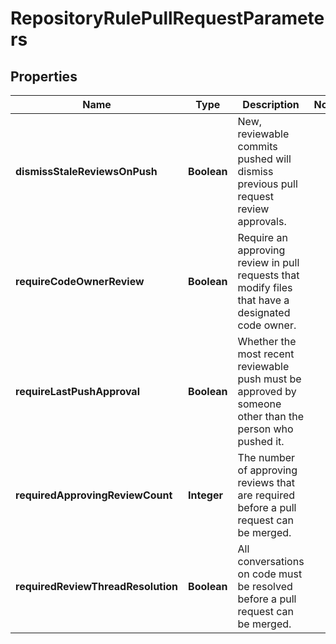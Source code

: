 

# RepositoryRulePullRequestParameters


## Properties

| Name | Type | Description | Notes |
|------------ | ------------- | ------------- | -------------|
|**dismissStaleReviewsOnPush** | **Boolean** | New, reviewable commits pushed will dismiss previous pull request review approvals. |  |
|**requireCodeOwnerReview** | **Boolean** | Require an approving review in pull requests that modify files that have a designated code owner. |  |
|**requireLastPushApproval** | **Boolean** | Whether the most recent reviewable push must be approved by someone other than the person who pushed it. |  |
|**requiredApprovingReviewCount** | **Integer** | The number of approving reviews that are required before a pull request can be merged. |  |
|**requiredReviewThreadResolution** | **Boolean** | All conversations on code must be resolved before a pull request can be merged. |  |



